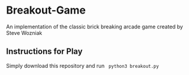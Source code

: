 # Breakout-Game
An implementation of the classic brick breaking arcade game created by Steve Wozniak
## Instructions for Play
Simply download this repository and run ``` python3 breakout.py```
